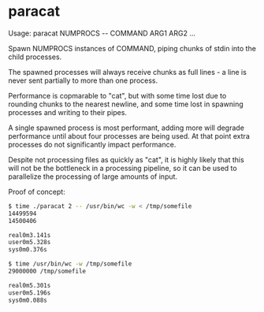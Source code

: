 
paracat
=======

Usage: paracat NUMPROCS -- COMMAND ARG1 ARG2 ...


Spawn NUMPROCS instances of COMMAND, piping chunks of stdin into the
child processes.

The spawned processes will always receive chunks as full lines - a
line is never sent partially to more than one process.


Performance is copmarable to "cat", but with some time lost due to
rounding chunks to the nearest newline, and some time lost in spawning
processes and writing to their pipes.

A single spawned process is most performant, adding more will degrade
performance until about four processes are being used. At that point
extra processes do not significantly impact performance.

Despite not processing files as quickly as "cat", it is highly likely
that this will not be the bottleneck in a processing pipeline, so it
can be used to parallelize the processing of large amounts of input.


Proof of concept:

```sh
$ time ./paracat 2 -- /usr/bin/wc -w < /tmp/somefile
14499594
14500406

real0m3.141s
user0m5.328s
sys0m0.376s

$ time /usr/bin/wc -w /tmp/somefile
29000000 /tmp/somefile

real0m5.301s
user0m5.196s
sys0m0.088s
```
